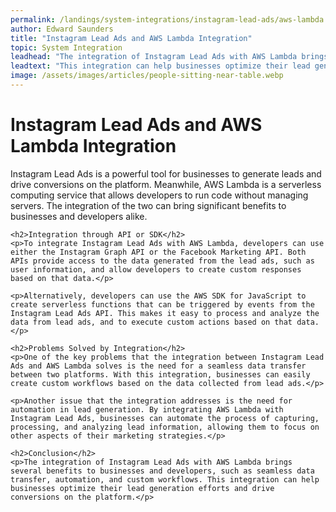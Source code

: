 ```yaml
---
permalink: /landings/system-integrations/instagram-lead-ads/aws-lambda
author: Edward Saunders
title: "Instagram Lead Ads and AWS Lambda Integration"
topic: System Integration
leadhead: "The integration of Instagram Lead Ads with AWS Lambda brings several benefits to businesses and developers, such as seamless data transfer, automation, and custom workflows"
leadtext: "This integration can help businesses optimize their lead generation efforts and drive conversions on the platform."
image: /assets/images/articles/people-sitting-near-table.webp
---
```

<div class="arttext">	<h1>Instagram Lead Ads and AWS Lambda Integration</h1>
	<p>Instagram Lead Ads is a powerful tool for businesses to generate leads and drive conversions on the platform. Meanwhile, AWS Lambda is a serverless computing service that allows developers to run code without managing servers. The integration of the two can bring significant benefits to businesses and developers alike.</p>

	<h2>Integration through API or SDK</h2>
	<p>To integrate Instagram Lead Ads with AWS Lambda, developers can use either the Instagram Graph API or the Facebook Marketing API. Both APIs provide access to the data generated from the lead ads, such as user information, and allow developers to create custom responses based on that data.</p>

	<p>Alternatively, developers can use the AWS SDK for JavaScript to create serverless functions that can be triggered by events from the Instagram Lead Ads API. This makes it easy to process and analyze the data from lead ads, and to execute custom actions based on that data.</p>

	<h2>Problems Solved by Integration</h2>
	<p>One of the key problems that the integration between Instagram Lead Ads and AWS Lambda solves is the need for a seamless data transfer between two platforms. With this integration, businesses can easily create custom workflows based on the data collected from lead ads.</p>

	<p>Another issue that the integration addresses is the need for automation in lead generation. By integrating AWS Lambda with Instagram Lead Ads, businesses can automate the process of capturing, processing, and analyzing lead information, allowing them to focus on other aspects of their marketing strategies.</p>

	<h2>Conclusion</h2>
	<p>The integration of Instagram Lead Ads with AWS Lambda brings several benefits to businesses and developers, such as seamless data transfer, automation, and custom workflows. This integration can help businesses optimize their lead generation efforts and drive conversions on the platform.</p>
</div>